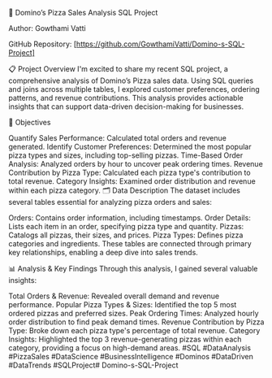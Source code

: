 🍕 Domino’s Pizza Sales Analysis SQL Project

Author: Gowthami Vatti

GitHub Repository: [https://github.com/GowthamiVatti/Domino-s-SQL-Project]

📋 Project Overview
I'm excited to share my recent SQL project, a comprehensive analysis of Domino’s Pizza sales data. Using SQL queries and joins across multiple tables, I explored customer preferences, ordering patterns, and revenue contributions. This analysis provides actionable insights that can support data-driven decision-making for businesses.

🚀 Objectives

Quantify Sales Performance: Calculated total orders and revenue generated.
Identify Customer Preferences: Determined the most popular pizza types and sizes, including top-selling pizzas.
Time-Based Order Analysis: Analyzed orders by hour to uncover peak ordering times.
Revenue Contribution by Pizza Type: Calculated each pizza type's contribution to total revenue.
Category Insights: Examined order distribution and revenue within each pizza category.
🗂️ Data Description
The dataset includes several tables essential for analyzing pizza orders and sales:

Orders: Contains order information, including timestamps.
Order Details: Lists each item in an order, specifying pizza type and quantity.
Pizzas: Catalogs all pizzas, their sizes, and prices.
Pizza Types: Defines pizza categories and ingredients.
These tables are connected through primary key relationships, enabling a deep dive into sales trends.

📊 Analysis & Key Findings
Through this analysis, I gained several valuable insights:

Total Orders & Revenue: Revealed overall demand and revenue performance.
Popular Pizza Types & Sizes: Identified the top 5 most ordered pizzas and preferred sizes.
Peak Ordering Times: Analyzed hourly order distribution to find peak demand times.
Revenue Contribution by Pizza Type: Broke down each pizza type's percentage of total revenue.
Category Insights: Highlighted the top 3 revenue-generating pizzas within each category, providing a focus on high-demand areas.
#SQL #DataAnalysis #PizzaSales #DataScience #BusinessIntelligence #Dominos #DataDriven #DataTrends #SQLProject# Domino-s-SQL-Project
